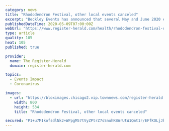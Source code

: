 ```yaml
---
category: news
title: "Rhododendron Festival, other local events canceled"
excerpt: "Beckley Events has announced that several May and June 2020 events have been canceled due to health safety concerns associated with the COVID-19 virus."
publishedDateTime: 2020-05-09T07:00:00Z
webUrl: "https://www.register-herald.com/health/rhododendron-festival-other-local-events-canceled/article_a1783a60-0329-5b5c-b603-863a705b283c.html"
type: article
quality: 105
heat: 105
published: true

provider:
  name: The Register-Herald
  domain: register-herald.com

topics:
  - Events Impact
  - Coronavirus

images:
  - url: "https://bloximages.chicago2.vip.townnews.com/register-herald.com/content/tncms/assets/v3/editorial/3/92/3921efc0-124c-5f55-a987-5d307a30abab/5eb64a786d32d.image.jpg?resize=800%2C534"
    width: 800
    height: 534
    title: "Rhododendron Festival, other local events canceled"

secured: "P1+u7M1kofsdlNk2+WPpgM57tVyZPtrZ7sSnuhKBArUtW1Qmt1r/EFfKOLjJkws9IV0cctckkAR8XcgPyAfZRPqTvwfOqknwp7b3sxDE2H5IYz16CwPF3rP5MBhhZ0kNG8LdHION6gqiFqDIb8dvpzMpiQMh43q4IXhtth2i+qGKM/SeLhyqDE8wjqXsfhjRnPBo+2Sj+EaJcJDaoNKNaIfT7qs15khFBbjrUyDFseMLYbmhUSTT1FA+ETQG663iO5uiUiD36ZA+Dl6BA1PZi86J0Ly7lGuk83cN/Wu7uenQyZWUow4wFgbEXKDCVnfG;LDmLPeYBfG/mxahlA3IDGg=="
---
```


